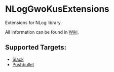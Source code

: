 # NLogGwoKusExtensions
Extensions for NLog library.

All information can be found in [Wiki](https://github.com/Hooch180/NLogGwoKusExtensions/wiki).

## Supported Targets:
* [Slack](https://github.com/Hooch180/NLogGwoKusExtensions/wiki/target-slack)
* [Pushbullet](https://github.com/Hooch180/NLogGwoKusExtensions/wiki/target-pushbullet)
